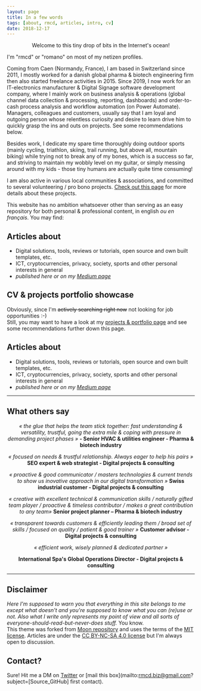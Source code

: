 ```yaml
---
layout: page
title: In a few words
tags: [about, rmcd, articles, intro, cv]
date: 2018-12-17
---
```


<center>Welcome to this tiny drop of bits in the Internet's ocean! </center>

I'm "rmcd" or "romano" on most of my netizen profiles.  

Coming from Caen (Normandy, France), I am based in Switzerland since 2011, I mostly worked for a danish global pharma & biotech engineering firm then also started  freelance activities in 2015. Since 2019, I now work for an IT-electronics manufacturer & Digital Signage software development company, where I mainly work on business analysis & operations (global channel data collection & processing, reporting, dashboards) and order-to-cash process analysis and workflow automation (on Power Automate). Managers, colleagues and customers, usually say that I am loyal and outgoing person whose relentless curiosity and desire to learn drive him to quickly grasp the ins and outs on projects. See some recommendations below.

Besides work, I dedicate my spare time thoroughly doing outdoor sports (mainly cycling, triathlon, skiing, trail running, but above all, mountain biking) while trying not to break any of my bones, which is a success so far, and striving to maintain my wobbly level on my guitar, or simply messing around with my kids - those tiny humans are actually quite time consuming!

I am also active in various local communities & associations, and committed to several volunteering / pro bono projects. [Check out this page](https://r-m-c-d.github.io//volunteering-and-pro-bono-projects/) for more details about these projects.

This website has no ambition whatsoever other than serving as an easy repository for both personal & professional content, in english _ou en français_. You may find:

## Articles about
* Digital solutions, tools, reviews or tutorials, open source and own built templates, etc. 
* ICT, cryptocurrencies, privacy, society, sports and other personal interests in general
* _published here or on my [Medium page](https://medium.com/@r_mcd)_

## CV & projects portfolio showcase
Obviously, since I'm ~~actively searching right now~~ not looking for job opportunities :-)  
Still, you may want to have a look at my [projects & portfolio page](https://r-m-c-d.github.io/projects/) and see some recommendations further down this page.

## Articles about

* Digital solutions, tools, reviews or tutorials, open source and own built templates, etc. 
* ICT, cryptocurrencies, privacy, society, sports and other personal interests in general
* _published here or on my [Medium page](https://medium.com/@r_mcd)_


-----

## What others say

<p align="center">
    <i>« the glue that helps the team stick together: fast understanding & versatility, trustful, going the extra mile & coping with pressure in demanding project phases »</i>
    <b>- Senior HVAC & utilities engineer - Pharma & biotech industry</b></p>


<p align="center">
    <i>« focused on needs & trustful relationship. Always eager to help his pairs »</i>
    <b> SEO expert & web strategist - Digital projects & consulting</b></p>


<p align="center">
    <i>« proactive & good communicator / masters technologies & current trends to show us inovative approach in our digital transformation »</i>
    <b> Swiss industrial customer - Digital projects & consulting</b></p>


<p align="center">
    <i>« creative with excellent technical & communication skills / naturally gifted team player / proactive & timeless contributor / makes a great contribution to any team»</i>
    <b> Senior project planner – Pharma & biotech industry</b></p>


<p align="center">
    <i>« transparent towards customers & efficiently leading them / broad set of skills / focused on quality / patient & good trainer »</i>
    <b> Customer advisor - Digital projects & consulting</b></p>


<p align="center">
    <i>« efficient work, wisely planned & dedicated partner »</i></p><p align="center">
    <b> International Spa's Global Operations Director - Digital projects & consulting</b></p>




-----

## Disclaimer
_Here I'm supposed to warn you that everything in this site belongs to me except what doesn't and you're supposed to know what you can (re)use or not. Also what I write only represents my point of view and all sorts of everyone-should-read-but-never-does stuff._ You know.     
This theme was forked from [Moon repository](https://github.com/TaylanTatli/Moon) and uses the terms of the [MIT license](https://github.com/r-m-c-d/r-m-c-d.github.io/blob/master/LICENSE). Articles are under the [CC BY-NC-SA 4.0 license](https://creativecommons.org/licenses/by-nc-sa/4.0/) but I'm always open to discussion.

## Contact?
Sure! Hit me a DM on [Twitter](https://twitter.com/rmcd0) or [mail this box](mailto:rmcd.biz@gmail.com?subject=[Source_GitHub] first contact).
